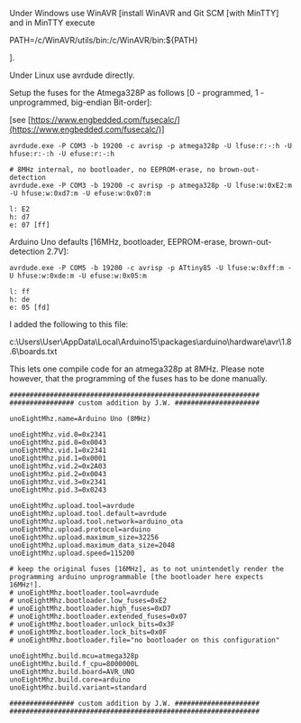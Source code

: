 Under Windows use WinAVR [install WinAVR and Git SCM [with MinTTY] and in MinTTY execute

PATH=/c/WinAVR/utils/bin:/c/WinAVR/bin:${PATH}

].

Under Linux use avrdude directly.

Setup the fuses for the Atmega328P as follows [0 - programmed, 1 - unprogrammed, big-endian Bit-order]:

[see [https://www.engbedded.com/fusecalc/](https://www.engbedded.com/fusecalc/)]

````{verbatim}
avrdude.exe -P COM3 -b 19200 -c avrisp -p atmega328p -U lfuse:r:-:h -U hfuse:r:-:h -U efuse:r:-:h

# 8MHz internal, no bootloader, no EEPROM-erase, no brown-out-detection
avrdude.exe -P COM3 -b 19200 -c avrisp -p atmega328p -U lfuse:w:0xE2:m -U hfuse:w:0xd7:m -U efuse:w:0x07:m

l: E2
h: d7
e: 07 [ff]
````



Arduino Uno defaults [16MHz, bootloader, EEPROM-erase, brown-out-detection 2.7V]:

````{verbatim}
avrdude.exe -P COM5 -b 19200 -c avrisp -p ATtiny85 -U lfuse:w:0xff:m -U hfuse:w:0xde:m -U efuse:w:0x05:m

l: ff
h: de
e: 05 [fd]
````








I added the following to this file:

c:\Users\User\AppData\Local\Arduino15\packages\arduino\hardware\avr\1.8.6\boards.txt

This lets one compile code for an atmega328p at 8MHz. Please note however, that the programming of the fuses has to be done manually.


````{verbatim}
##############################################################
################ custom addition by J.W. #####################

unoEightMhz.name=Arduino Uno (8MHz)

unoEightMhz.vid.0=0x2341
unoEightMhz.pid.0=0x0043
unoEightMhz.vid.1=0x2341
unoEightMhz.pid.1=0x0001
unoEightMhz.vid.2=0x2A03
unoEightMhz.pid.2=0x0043
unoEightMhz.vid.3=0x2341
unoEightMhz.pid.3=0x0243

unoEightMhz.upload.tool=avrdude
unoEightMhz.upload.tool.default=avrdude
unoEightMhz.upload.tool.network=arduino_ota
unoEightMhz.upload.protocol=arduino
unoEightMhz.upload.maximum_size=32256
unoEightMhz.upload.maximum_data_size=2048
unoEightMhz.upload.speed=115200

# keep the original fuses [16MHz], as to not unintendetly render the programming arduino unprogrammable [the bootloader here expects 16MHz!].
# unoEightMhz.bootloader.tool=avrdude
# unoEightMhz.bootloader.low_fuses=0xE2
# unoEightMhz.bootloader.high_fuses=0xD7
# unoEightMhz.bootloader.extended_fuses=0x07
# unoEightMhz.bootloader.unlock_bits=0x3F
# unoEightMhz.bootloader.lock_bits=0x0F
# unoEightMhz.bootloader.file="no bootloader on this configuration"

unoEightMhz.build.mcu=atmega328p
unoEightMhz.build.f_cpu=8000000L
unoEightMhz.build.board=AVR_UNO
unoEightMhz.build.core=arduino
unoEightMhz.build.variant=standard

################ custom addition by J.W. #####################
##############################################################
````
